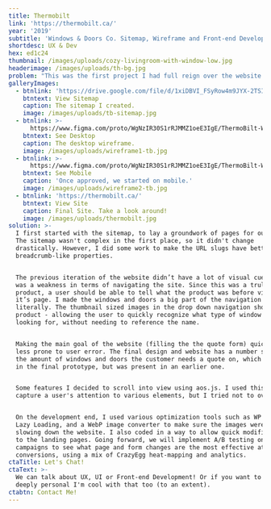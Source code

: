 ```yaml
---
title: Thermobilt
link: 'https://thermobilt.ca/'
year: '2019'
subtitle: 'Windows & Doors Co. Sitemap, Wireframe and Front-end Development'
shortdesc: UX & Dev
hex: ed1c24
thumbnail: /images/uploads/cozy-livingroom-with-window-low.jpg
headerimage: /images/uploads/th-bg.jpg
problem: "This was the first project I had full reign over the website structure, via a sitemap. The homepage, mobile version and landing page were also wireframed for the first time in my new role as Web Developer & UX Specialist. \r\n\nThe main focus of the redesign was to bring the design up to date, create SEO friendly pages that Google could crawl better, and making landing pages that convert for PPC campaigns."
galleryImages:
  - btnlink: 'https://drive.google.com/file/d/1xiDBVI_FSyRow4m9JYX-2TSI4ejAmuRo/view'
    btntext: View Sitemap
    caption: The sitemap I created.
    image: /images/uploads/tb-sitemap.jpg
  - btnlink: >-
      https://www.figma.com/proto/WgNzIR30S1rRJMMZ1oeE3IgE/ThermoBilt-Wireframe?node-id=1%3A2133&scaling=min-zoom&redirected=1
    btntext: See Desktop
    caption: The desktop wireframe.
    image: /images/uploads/wireframe1-tb.jpg
  - btnlink: >-
      https://www.figma.com/proto/WgNzIR30S1rRJMMZ1oeE3IgE/ThermoBilt-Wireframe?node-id=120%3A2687&scaling=scale-down&redirected=1
    btntext: See Mobile
    caption: 'Once approved, we started on mobile.'
    image: /images/uploads/wireframe2-tb.jpg
  - btnlink: 'https://thermobilt.ca/'
    btntext: View Site
    caption: Final Site. Take a look around!
    image: /images/uploads/thermobilt.jpg
solution: >-
  I first started with the sitemap, to lay a groundwork of pages for our team.
  The sitemap wasn't complex in the first place, so it didn't change
  drastically. However, I did some work to make the URL slugs have better
  breadcrumb-like properties.


  The previous iteration of the website didn’t have a lot of visual cues, which
  was a weakness in terms of navigating the site. Since this was a truly visual
  product, a user should be able to tell what the product was before visiting
  it’s page. I made the windows and doors a big part of the navigation -
  literally. The thumbnail sized images in the drop down navigation showcase the
  product - allowing the user to quickly recognize what type of window they are
  looking for, without needing to reference the name. 


  Making the main goal of the website (filling the the quote form) quicker and
  less prone to user error. The final design and website has a number slider for
  the amount of windows and doors the customer needs a quote on, which was not
  in the final prototype, but was present in an earlier one. 


  Some features I decided to scroll into view using aos.js. I used this to
  capture a user's attention to various elements, but I tried not to overdo it.


  On the development end, I used various optimization tools such as WP Rocket's
  Lazy Loading, and a WebP image converter to make sure the images weren't
  slowing down the website. I also coded in a way to allow quick modifications
  to the landing pages. Going forward, we will implement A/B testing on our
  campaigns to see what page and form changes are the most effective at
  conversions, using a mix of CrazyEgg heat-mapping and analytics.
ctaTitle: Let's Chat!
ctaText: >-
  We can talk about UX, UI or Front-end Development! Or if you want to get
  deeply personal I'm cool with that too (to an extent).
ctabtn: Contact Me!
---
```


